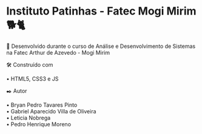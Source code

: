 # Instituto Patinhas - Fatec Mogi Mirim 🐕🐈

🚀 Desenvolvido durante o curso de Análise e Desenvolvimento de Sistemas na Fatec Arthur de Azevedo - Mogi Mirim


🛠️ Construído com

• HTML5, CSS3 e JS

✒️ Autor 

• Bryan Pedro Tavares Pinto <br/>
• Gabriel Aparecido Villa de Oliveira <br/>
• Leticia Nobrega <br/>
• Pedro Henrique Moreno <br/>


